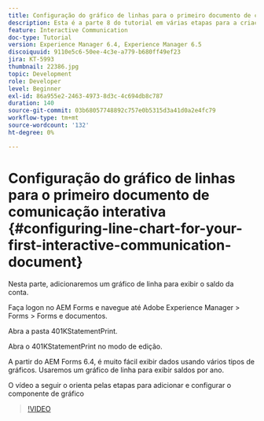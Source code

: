 ```yaml
---
title: Configuração do gráfico de linhas para o primeiro documento de comunicação interativa
description: Esta é a parte 8 do tutorial em várias etapas para a criação do primeiro documento de comunicações interativas para o canal de impressão. Nesta parte, adicionaremos um gráfico de linha para exibir o saldo da conta.
feature: Interactive Communication
doc-type: Tutorial
version: Experience Manager 6.4, Experience Manager 6.5
discoiquuid: 9110e5c6-50ee-4c3e-a779-b680ff49ef23
jira: KT-5993
thumbnail: 22386.jpg
topic: Development
role: Developer
level: Beginner
exl-id: 86a955e2-2463-4973-8d3c-4c694db8c787
duration: 140
source-git-commit: 03b68057748892c757e0b5315d3a41d0a2e4fc79
workflow-type: tm+mt
source-wordcount: '132'
ht-degree: 0%

---
```


# Configuração do gráfico de linhas para o primeiro documento de comunicação interativa {#configuring-line-chart-for-your-first-interactive-communication-document}

Nesta parte, adicionaremos um gráfico de linha para exibir o saldo da conta.

Faça logon no AEM Forms e navegue até Adobe Experience Manager > Forms > Forms e documentos.

Abra a pasta 401KStatementPrint.

Abra o 401KStatementPrint no modo de edição.

A partir do AEM Forms 6.4, é muito fácil exibir dados usando vários tipos de gráficos. Usaremos um gráfico de linha para exibir saldos por ano.

O vídeo a seguir o orienta pelas etapas para adicionar e configurar o componente de gráfico

>[!VIDEO](https://video.tv.adobe.com/v/22386?quality=12&learn=on)

